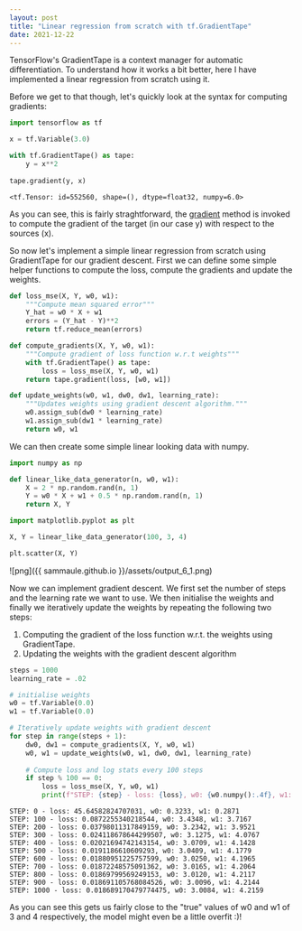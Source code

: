 ```yaml
---
layout: post
title: "Linear regression from scratch with tf.GradientTape"
date: 2021-12-22
---
```


TensorFlow's GradientTape is a context manager for automatic differentiation. To understand how it works a bit better, here I have implemented a linear regression from scratch using it.

Before we get to that though, let's quickly look at the syntax for computing gradients:


```python
import tensorflow as tf

x = tf.Variable(3.0)

with tf.GradientTape() as tape:
    y = x**2
    
tape.gradient(y, x)
```




    <tf.Tensor: id=552560, shape=(), dtype=float32, numpy=6.0>



As you can see, this is fairly straghtforward, the [gradient](https://www.tensorflow.org/api_docs/python/tf/GradientTape#gradient) method is invoked to compute the gradient of the target (in our case y) with respect to the sources (x).

So now let's implement a simple linear regression from scratch using GradientTape for our gradient descent. First we can define some simple helper functions to compute the loss, compute the gradients and update the weights.


```python
def loss_mse(X, Y, w0, w1):
    """Compute mean squared error"""
    Y_hat = w0 * X + w1
    errors = (Y_hat - Y)**2
    return tf.reduce_mean(errors)

def compute_gradients(X, Y, w0, w1):
    """Compute gradient of loss function w.r.t weights"""
    with tf.GradientTape() as tape:
        loss = loss_mse(X, Y, w0, w1)
    return tape.gradient(loss, [w0, w1])

def update_weights(w0, w1, dw0, dw1, learning_rate):
    """Updates weights using gradient descent algorithm."""
    w0.assign_sub(dw0 * learning_rate)
    w1.assign_sub(dw1 * learning_rate)
    return w0, w1
```

We can then create some simple linear looking data with numpy.


```python
import numpy as np

def linear_like_data_generator(n, w0, w1):
    X = 2 * np.random.rand(n, 1)
    Y = w0 * X + w1 + 0.5 * np.random.rand(n, 1)
    return X, Y
```


```python
import matplotlib.pyplot as plt

X, Y = linear_like_data_generator(100, 3, 4)

plt.scatter(X, Y)
```

![png]({{ sammaule.github.io }}/assets/output_6_1.png)


Now we can implement gradient descent. We first set the number of steps and the learning rate we want to use. We then initialise the weights and finally we iteratively update the weights by repeating the following two steps:

1. Computing the gradient of the loss function w.r.t. the weights using GradientTape.
2. Updating the weights with the gradient descent algorithm


```python
steps = 1000
learning_rate = .02

# initialise weights
w0 = tf.Variable(0.0)
w1 = tf.Variable(0.0)

# Iteratively update weights with gradient descent
for step in range(steps + 1):
    dw0, dw1 = compute_gradients(X, Y, w0, w1)
    w0, w1 = update_weights(w0, w1, dw0, dw1, learning_rate)
    
    # Compute loss and log stats every 100 steps
    if step % 100 == 0:
        loss = loss_mse(X, Y, w0, w1)
        print(f"STEP: {step} - loss: {loss}, w0: {w0.numpy():.4f}, w1: {w1.numpy():.4f}")
```

    STEP: 0 - loss: 45.64582824707031, w0: 0.3233, w1: 0.2871
    STEP: 100 - loss: 0.0872255340218544, w0: 3.4348, w1: 3.7167
    STEP: 200 - loss: 0.03798011317849159, w0: 3.2342, w1: 3.9521
    STEP: 300 - loss: 0.024118678644299507, w0: 3.1275, w1: 4.0767
    STEP: 400 - loss: 0.02021694742143154, w0: 3.0709, w1: 4.1428
    STEP: 500 - loss: 0.0191186610609293, w0: 3.0409, w1: 4.1779
    STEP: 600 - loss: 0.01880951225757599, w0: 3.0250, w1: 4.1965
    STEP: 700 - loss: 0.01872248575091362, w0: 3.0165, w1: 4.2064
    STEP: 800 - loss: 0.01869799569249153, w0: 3.0120, w1: 4.2117
    STEP: 900 - loss: 0.018691105768084526, w0: 3.0096, w1: 4.2144
    STEP: 1000 - loss: 0.018689170479774475, w0: 3.0084, w1: 4.2159


As you can see this gets us fairly close to the "true" values of w0 and w1 of 3 and 4 respectively, the model might even be a little overfit :)!
